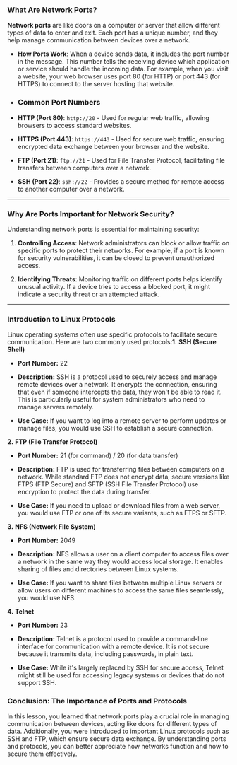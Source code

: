 ### **What Are Network Ports?**

**Network ports** are like doors on a computer or server that allow different types of data to enter and exit. Each port has a unique number, and they help manage communication between devices over a network.

-   **How Ports Work**: When a device sends data, it includes the port number in the message. This number tells the receiving device which application or service should handle the incoming data. For example, when you visit a website, your web browser uses port 80 (for HTTP) or port 443 (for HTTPS) to connect to the server hosting that website.
    
-   ### Common Port Numbers
    

-   **HTTP (Port 80)**: `http://20` - Used for regular web traffic, allowing browsers to access standard websites.
    
-   **HTTPS (Port 443)**: `https://443` - Used for secure web traffic, ensuring encrypted data exchange between your browser and the website.
    
-   **FTP (Port 21)**: `ftp://21` - Used for File Transfer Protocol, facilitating file transfers between computers over a network.
    
-   **SSH (Port 22)**: `ssh://22` - Provides a secure method for remote access to another computer over a network.
    

----------

### **Why Are Ports Important for Network Security?**

Understanding network ports is essential for maintaining security:

1.  **Controlling Access**: Network administrators can block or allow traffic on specific ports to protect their networks. For example, if a port is known for security vulnerabilities, it can be closed to prevent unauthorized access.
    
2.  **Identifying Threats**: Monitoring traffic on different ports helps identify unusual activity. If a device tries to access a blocked port, it might indicate a security threat or an attempted attack.
    

----------

### **Introduction to Linux Protocols**

Linux operating systems often use specific protocols to facilitate secure communication. Here are two commonly used protocols:**1.** **SSH (Secure Shell)**

-   **Port Number:** 22
    
-   **Description:** SSH is a protocol used to securely access and manage remote devices over a network. It encrypts the connection, ensuring that even if someone intercepts the data, they won't be able to read it. This is particularly useful for system administrators who need to manage servers remotely.
    
-   **Use Case:** If you want to log into a remote server to perform updates or manage files, you would use SSH to establish a secure connection.
    

**2.** **FTP (File Transfer Protocol)**

-   **Port Number:** 21 (for command) / 20 (for data transfer)
    
-   **Description:** FTP is used for transferring files between computers on a network. While standard FTP does not encrypt data, secure versions like FTPS (FTP Secure) and SFTP (SSH File Transfer Protocol) use encryption to protect the data during transfer.
    
-   **Use Case:** If you need to upload or download files from a web server, you would use FTP or one of its secure variants, such as FTPS or SFTP.
    

**3.** **NFS (Network File System)**

-   **Port Number:** 2049
    
-   **Description:** NFS allows a user on a client computer to access files over a network in the same way they would access local storage. It enables sharing of files and directories between Linux systems.
    
-   **Use Case:** If you want to share files between multiple Linux servers or allow users on different machines to access the same files seamlessly, you would use NFS.
    

**4.** **Telnet**

-   **Port Number:** 23
    
-   **Description:** Telnet is a protocol used to provide a command-line interface for communication with a remote device. It is not secure because it transmits data, including passwords, in plain text.
    
-   **Use Case:** While it's largely replaced by SSH for secure access, Telnet might still be used for accessing legacy systems or devices that do not support SSH.
    

### **Conclusion: The Importance of Ports and Protocols**

In this lesson, you learned that network ports play a crucial role in managing communication between devices, acting like doors for different types of data. Additionally, you were introduced to important Linux protocols such as SSH and FTP, which ensure secure data exchange. By understanding ports and protocols, you can better appreciate how networks function and how to secure them effectively.
<!--stackedit_data:
eyJoaXN0b3J5IjpbLTEyNTkxNDU3Ml19
-->